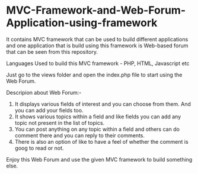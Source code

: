 # MVC-Framework-and-Web-Forum-Application-using-framework
It contains MVC framework that can be used to build different applications and one application that is build using this framework is Web-based forum that can be seen from this repository.

Languages Used to build this MVC framework - PHP, HTML, Javascript etc

Just go to the views folder and open the index.php file to start using the Web Forum.

Descripion about Web Forum:-

1. It displays various fields of interest and you can choose from them. And you can add your fields too.
2. It shows various topics within a field and like fields you can add any topic not present in the list of topics.
3. You can post anything on any topic within a field and others can do comment there and you can reply to their comments.
3. There is also an option of like to have a feel of whether the comment is goog to read or not.

Enjoy this Web Forum and use the given MVC framework to build something else.
